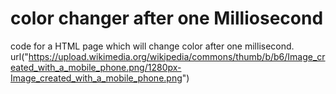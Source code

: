 # color changer after one Milliosecond
code for a HTML page which will change color after one millisecond.
url("https://upload.wikimedia.org/wikipedia/commons/thumb/b/b6/Image_created_with_a_mobile_phone.png/1280px-Image_created_with_a_mobile_phone.png")